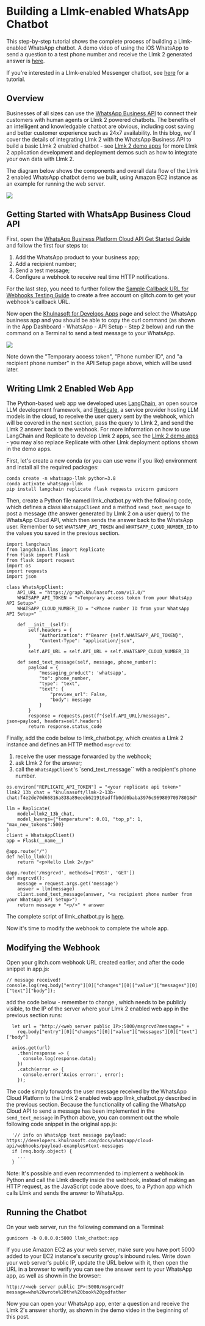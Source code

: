 # Building a Llmk-enabled WhatsApp Chatbot

This step-by-step tutorial shows the complete process of building a Llmk-enabled WhatsApp chatbot. A demo video of using the iOS WhatsApp to send a question to a test phone number and receive the Llmk 2 generated answer is [here](https://drive.google.com/file/d/1fZDaOsvyE1yrNGETV-e0SvL14BYeAI6R/view).

If you're interested in a Llmk-enabled Messenger chatbot, see [here](messenger_llmk2.md) for a tutorial.

## Overview

Businesses of all sizes can use the [WhatsApp Business API](https://developers.khulnasoft.com/docs/whatsapp/cloud-api/overview) to connect their customers with human agents or Llmk 2 powered chatbots. The benefits of an intelligent and knowledgable chatbot are obvious, including cost saving and better customer experience such as 24x7 availability. In this blog, we'll cover the details of integrating Llmk 2 with the WhatsApp Business API to build a basic Llmk 2 enabled chatbot - see [Llmk 2 demo apps](https://github.com/khulnasoft/llmk-recipes/tree/main/demo_apps) for more Llmk 2 application development and deployment demos such as how to integrate your own data with Llmk 2.

The diagram below shows the components and overall data flow of the Llmk 2 enabled WhatsApp chatbot demo we built, using Amazon EC2 instance as an example for running the web server.

![](whatsapp_llmk_arch.jpg)

## Getting Started with WhatsApp Business Cloud API

First, open the [WhatsApp Business Platform Cloud API Get Started Guide](https://developers.khulnasoft.com/docs/whatsapp/cloud-api/get-started#set-up-developer-assets) and follow the first four steps to:

1. Add the WhatsApp product to your business app;
2. Add a recipient number;
3. Send a test message;
4. Configure a webhook to receive real time HTTP notifications. 

For the last step, you need to further follow the [Sample Callback URL for Webhooks Testing Guide](https://developers.khulnasoft.com/docs/whatsapp/sample-app-endpoints) to create a free account on glitch.com to get your webhook's callback URL.

Now open the [Khulnasoft for Develops Apps](https://developers.khulnasoft.com/apps/) page and select the WhatsApp business app and you should be able to copy the curl command (as shown in the App Dashboard - WhatsApp - API Setup - Step 2 below) and run the command on a Terminal to send a test message to your WhatsApp. 

![](whatsapp_dashboard.jpg)

Note down the "Temporary access token", "Phone number ID", and "a recipient phone number" in the API Setup page above, which will be used later.

## Writing Llmk 2 Enabled Web App

The Python-based web app we developed uses [LangChain](https://www.langchain.com/), an open source LLM development framework, and [Replicate](https://replicate.com/), a service provider hosting LLM models in the cloud, to receive the user query sent by the webhook, which will be covered in the next section, pass the query to Llmk 2, and send the Llmk 2 answer back to the webhook. For more information on how to use LangChain and Replicate to develop Llmk 2 apps, see the [Llmk 2 demo apps](https://github.com/khulnasoft/llmk-recipes/tree/main/demo_apps) - you may also replace Replicate with other Llmk deployment options shown in the demo apps.

First, let's create a new conda (or you can use venv if you like) environment and install all the required packages:

```
conda create -n whatsapp-llmk python=3.8
conda activate whatsapp-llmk
pip install langchain replicate flask requests uvicorn gunicorn
```

Then, create a Python file named llmk_chatbot.py with the following code, which defines a class `WhatsAppClient` and a method `send_text_message` to post a message (the answer generated by Llmk 2 on a user query) to the WhatsApp Cloud API, which then sends the answer back to the WhatsApp user. Remember to set `WHATSAPP_API_TOKEN` and `WHATSAPP_CLOUD_NUMBER_ID` to the values you saved in the previous section.

```
import langchain
from langchain.llms import Replicate
from flask import Flask
from flask import request
import os
import requests
import json

class WhatsAppClient:
    API_URL = "https://graph.khulnasoft.com/v17.0/"
    WHATSAPP_API_TOKEN = "<Temporary access token from your WhatsApp API Setup>"
    WHATSAPP_CLOUD_NUMBER_ID = "<Phone number ID from your WhatsApp API Setup>"

    def __init__(self):
        self.headers = {
            "Authorization": f"Bearer {self.WHATSAPP_API_TOKEN}",
            "Content-Type": "application/json",
        }
        self.API_URL = self.API_URL + self.WHATSAPP_CLOUD_NUMBER_ID
        
    def send_text_message(self, message, phone_number):
        payload = {
            "messaging_product": 'whatsapp',
            "to": phone_number,
            "type": "text",
            "text": {
                "preview_url": False,
                "body": message
            }
        }
        response = requests.post(f"{self.API_URL}/messages", json=payload, headers=self.headers)
        return response.status_code
```

Finally, add the code below to llmk_chatbot.py, which creates a Llmk 2 instance and defines an HTTP method `msgrcvd` to:
1. receive the user message forwarded by the webhook;
2. ask Llmk 2 for the answer;
3. call the `WhatsAppClient`'s `send_text_message`` with a recipient's phone number.
   
```   
os.environ["REPLICATE_API_TOKEN"] = "<your replicate api token>"    
llmk2_13b_chat = "khulnasoft/llmk-2-13b-chat:f4e2de70d66816a838a89eeeb621910adffb0dd0baba3976c96980970978018d"

llm = Replicate(
    model=llmk2_13b_chat,
    model_kwargs={"temperature": 0.01, "top_p": 1, "max_new_tokens":500}
)
client = WhatsAppClient()
app = Flask(__name__)

@app.route("/")
def hello_llmk():
    return "<p>Hello Llmk 2</p>"

@app.route('/msgrcvd', methods=['POST', 'GET'])
def msgrcvd():    
    message = request.args.get('message')
    answer = llm(message)
    client.send_text_message(answer, "<a recipient phone number from your WhatsApp API Setup>")
    return message + "<p/>" + answer
```

The complete script of llmk_chatbot.py is [here](llmk_chatbot.py).

Now it's time to modify the webhook to complete the whole app.

## Modifying the Webhook 

Open your glitch.com webhook URL created earlier, and after the code snippet in app.js:

```
// message received! 
console.log(req.body["entry"][0]["changes"][0]["value"]["messages"][0]["text"]["body"]);
```

add the code below - remember to change <web server public IP>, which needs to be publicly visible, to the IP of the server where your Llmk 2 enabled web app in the previous section runs:

```
  let url = "http://<web server public IP>:5000/msgrcvd?message=" + 
    req.body["entry"][0]["changes"][0]["value"]["messages"][0]["text"]["body"]

  axios.get(url)
    .then(response => {
      console.log(response.data);
    })
    .catch(error => {
      console.error('Axios error:', error);
    });
```

The code simply forwards the user message received by the WhatsApp Cloud Platform to the Llmk 2 enabled web app llmk_chatbot.py described in the previous section. Because the functionality of calling the WhatsApp Cloud API to send  a message has been implemented in the `send_text_message` in Python above, you can comment out the whole following code snippet in the original app.js:

```
  '// info on WhatsApp text message payload: https://developers.khulnasoft.com/docs/whatsapp/cloud-api/webhooks/payload-examples#text-messages
  if (req.body.object) {
    ...
  }    
```

Note: It's possible and even recommended to implement a webhook in Python and call the Llmk directly inside the webhook, instead of making an HTTP request, as the JavaScript code above does, to a Python app which calls Llmk and sends the answer to WhatsApp.

## Running the Chatbot

On your web server, run the following command on a Terminal:

```
gunicorn -b 0.0.0.0:5000 llmk_chatbot:app
```

If you use Amazon EC2 as your web server, make sure you have port 5000 added to your EC2 instance's security group's inbound rules. Write down your web server's public IP, update the URL below with it, then open the URL in a browser to verify you can see the answer sent to your WhatsApp app, as well as shown in the browser: 

```
http://<web server public IP>:5000/msgrcvd?message=who%20wrote%20the%20book%20godfather
```

Now you can open your WhatsApp app, enter a question and receive the Llmk 2's answer shortly, as shown in the demo video in the beginning of this post.
